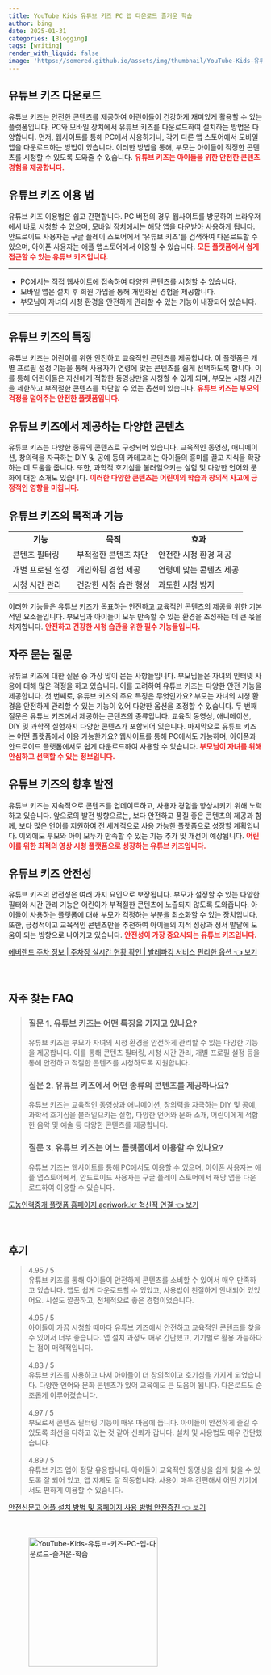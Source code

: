 ```yaml
---
title: YouTube Kids 유튜브 키즈 PC 앱 다운로드 즐거운 학습
author: bing
date: 2025-01-31
categories: [Blogging]
tags: [writing]
render_with_liquid: false
image: 'https://somered.github.io/assets/img/thumbnail/YouTube-Kids-유튜브-키즈-PC-앱-다운로드-즐거운-학습.webp'
---
```



<h2 id='유튜브_키즈_다운로드'>유튜브 키즈 다운로드</h2>

<p>유튜브 키즈는 안전한 콘텐츠를 제공하여 어린이들이 건강하게 재미있게 활용할 수 있는 플랫폼입니다. PC와 모바일 장치에서 유튜브 키즈를 다운로드하여 설치하는 방법은 다양합니다. 먼저, 웹사이트를 통해 PC에서 사용하거나, 각기 다른 앱 스토어에서 모바일 앱을 다운로드하는 방법이 있습니다. 이러한 방법을 통해, 부모는 아이들이 적정한 콘텐츠를 시청할 수 있도록 도와줄 수 있습니다. <b><span style="color: #ee2323;">유튜브 키즈는 아이들을 위한 안전한 콘텐츠 경험을 제공합니다.</span></b></p>

<h2 id='유튜브_키즈_이용_법'>유튜브 키즈 이용 법</h2>

<p>유튜브 키즈 이용법은 쉽고 간편합니다. PC 버전의 경우 웹사이트를 방문하여 브라우저에서 바로 시청할 수 있으며, 모바일 장치에서는 해당 앱을 다운받아 사용하게 됩니다. 안드로이드 사용자는 구글 플레이 스토어에서 '유튜브 키즈'를 검색하여 다운로드할 수 있으며, 아이폰 사용자는 애플 앱스토어에서 이용할 수 있습니다. <b><span style="color: #ee2323;">모든 플랫폼에서 쉽게 접근할 수 있는 유튜브 키즈입니다.</span></b></p>

<hr />

<ul>
    <li>PC에서는 직접 웹사이트에 접속하여 다양한 콘텐츠를 시청할 수 있습니다.</li>
    <li>모바일 앱은 설치 후 회원 가입을 통해 개인화된 경험을 제공합니다.</li>
    <li>부모님이 자녀의 시청 환경을 안전하게 관리할 수 있는 기능이 내장되어 있습니다.</li>
</ul>

<hr />

<h2 id='유튜브_키즈_특징'>유튜브 키즈의 특징</h2>

<p>유튜브 키즈는 어린이를 위한 안전하고 교육적인 콘텐츠를 제공합니다. 이 플랫폼은 개별 프로필 설정 기능을 통해 사용자가 연령에 맞는 콘텐츠를 쉽게 선택하도록 합니다. 이를 통해 어린이들은 자신에게 적합한 동영상만을 시청할 수 있게 되며, 부모는 시청 시간을 제한하고 부적절한 콘텐츠를 차단할 수 있는 옵션이 있습니다. <b><span style="color: #ee2323;">유튜브 키즈는 부모의 걱정을 덜어주는 안전한 플랫폼입니다.</span></b></p>

<h2 id='유튜브_키즈_다양한_콘텐츠'>유튜브 키즈에서 제공하는 다양한 콘텐츠</h2>

<p>유튜브 키즈는 다양한 종류의 콘텐츠로 구성되어 있습니다. 교육적인 동영상, 애니메이션, 창의력을 자극하는 DIY 및 공예 등의 카테고리는 아이들의 흥미를 끌고 지식을 확장하는 데 도움을 줍니다. 또한, 과학적 호기심을 불러일으키는 실험 및 다양한 언어와 문화에 대한 소개도 있습니다. <b><span style="color: #ee2323;">이러한 다양한 콘텐츠는 어린이의 학습과 창의적 사고에 긍정적인 영향을 미칩니다.</span></b></p>

<h2 id='유튜브_키즈_목적과_기능'>유튜브 키즈의 목적과 기능</h2>

<table>
    <tr>
        <td style="text-align: center; height: 17px;"><b>기능</b></td>
        <td style="text-align: center; height: 17px;"><b>목적</b></td>
        <td style="text-align: center; height: 17px;"><b>효과</b></td>
    </tr>
    <tr>
        <td>콘텐츠 필터링</td>
        <td>부적절한 콘텐츠 차단</td>
        <td>안전한 시청 환경 제공</td>
    </tr>
    <tr>
        <td>개별 프로필 설정</td>
        <td>개인화된 경험 제공</td>
        <td>연령에 맞는 콘텐츠 제공</td>
    </tr>
    <tr>
        <td>시청 시간 관리</td>
        <td>건강한 시청 습관 형성</td>
        <td>과도한 시청 방지</td>
    </tr>
</table>

<p>이러한 기능들은 유튜브 키즈가 목표하는 안전하고 교육적인 콘텐츠의 제공을 위한 기본적인 요소들입니다. 부모님과 아이들이 모두 만족할 수 있는 환경을 조성하는 데 큰 몫을 차지합니다. <b><span style="color: #ee2323;">안전하고 건강한 시청 습관을 위한 필수 기능들입니다.</span></b></p>

<h2 id='자주_묻는_질문'>자주 묻는 질문</h2>

<p>유튜브 키즈에 대한 질문 중 가장 많이 묻는 사항들입니다. 부모님들은 자녀의 인터넷 사용에 대해 많은 걱정을 하고 있습니다. 이를 고려하여 유튜브 키즈는 다양한 안전 기능을 제공합니다. 첫 번째로, 유튜브 키즈의 주요 특징은 무엇인가요? 부모는 자녀의 시청 환경을 안전하게 관리할 수 있는 기능이 있어 다양한 옵션을 조정할 수 있습니다. 두 번째 질문은 유튜브 키즈에서 제공하는 콘텐츠의 종류입니다. 교육적 동영상, 애니메이션, DIY 및 과학적 실험까지 다양한 콘텐츠가 포함되어 있습니다. 마지막으로 유튜브 키즈는 어떤 플랫폼에서 이용 가능한가요? 웹사이트를 통해 PC에서도 가능하며, 아이폰과 안드로이드 플랫폼에서도 쉽게 다운로드하여 사용할 수 있습니다. <b><span style="color: #ee2323;">부모님이 자녀를 위해 안심하고 선택할 수 있는 정보입니다.</span></b></p>

<h2 id='유튜브_키즈의_향후_발전'>유튜브 키즈의 향후 발전</h2>

<p>유튜브 키즈는 지속적으로 콘텐츠를 업데이트하고, 사용자 경험을 향상시키기 위해 노력하고 있습니다. 앞으로의 발전 방향으로는, 보다 안전하고 품질 좋은 콘텐츠의 제공과 함께, 보다 많은 언어를 지원하여 전 세계적으로 사용 가능한 플랫폼으로 성장할 계획입니다. 이외에도 부모와 아이 모두가 만족할 수 있는 기능 추가 및 개선이 예상됩니다. <b><span style="color: #ee2323;">어린이를 위한 최적의 영상 시청 플랫폼으로 성장하는 유튜브 키즈입니다.</span></b></p>

<h2 id='유튜브_키즈_안전성'>유튜브 키즈 안전성</h2>

<p>유튜브 키즈의 안전성은 여러 가지 요인으로 보장됩니다. 부모가 설정할 수 있는 다양한 필터와 시간 관리 기능은 어린이가 부적절한 콘텐츠에 노출되지 않도록 도와줍니다. 아이들이 사용하는 플랫폼에 대해 부모가 걱정하는 부분을 최소화할 수 있는 장치입니다. 또한, 긍정적이고 교육적인 콘텐츠만을 추천하여 아이들의 지적 성장과 정서 발달에 도움이 되는 방향으로 나아가고 있습니다. <b><span style="color: #ee2323;">안전성이 가장 중요시되는 유튜브 키즈입니다.</span></b></p>


<p><a class="click-button" title="에버랜드 주차 정보 | 주차장 실시간 현황 확인 | 발레파킹 서비스 편리한 옵션" href="https://somered.github.io/posts/%EC%97%90%EB%B2%84%EB%9E%9C%EB%93%9C-%EC%A3%BC%EC%B0%A8-%EC%A0%95%EB%B3%B4-%EC%A3%BC%EC%B0%A8%EC%9E%A5-%EC%8B%A4%EC%8B%9C%EA%B0%84-%ED%98%84%ED%99%A9-%ED%99%95%EC%9D%B8-%EB%B0%9C%EB%A0%88%ED%8C%8C%ED%82%B9-%EC%84%9C%EB%B9%84%EC%8A%A4-%ED%8E%B8%EB%A6%AC%ED%95%9C-%EC%98%B5%EC%85%98/" rel="dofollow">에버랜드 주차 정보 | 주차장 실시간 현황 확인 | 발레파킹 서비스 편리한 옵션 👈 보기</a></p><br>
<h2 id='자주_찾는_FAQ'>자주 찾는 FAQ</h2>
<div itemscope="" itemtype="https://schema.org/FAQPage"> 
<blockquote> 
<div itemscope="" itemprop="mainEntity" itemtype="https://schema.org/Question"> 
<h3 itemprop="name">질문 1. 유튜브 키즈는 어떤 특징을 가지고 있나요?</h3> 
<div itemscope="" itemprop="acceptedAnswer" itemtype="https://schema.org/Answer"> 
<span itemprop="text"> 
<p>유튜브 키즈는 부모가 자녀의 시청 환경을 안전하게 관리할 수 있는 다양한 기능을 제공합니다. 이를 통해 콘텐츠 필터링, 시청 시간 관리, 개별 프로필 설정 등을 통해 안전하고 적절한 콘텐츠를 시청하도록 지원합니다.</p> 
</span> 
</div> 
</div> 

<div itemscope="" itemprop="mainEntity" itemtype="https://schema.org/Question"> 
<h3 itemprop="name">질문 2. 유튜브 키즈에서 어떤 종류의 콘텐츠를 제공하나요?</h3> 
<div itemscope="" itemprop="acceptedAnswer" itemtype="https://schema.org/Answer"> 
<span itemprop="text"> 
<p>유튜브 키즈는 교육적인 동영상과 애니메이션, 창의력을 자극하는 DIY 및 공예, 과학적 호기심을 불러일으키는 실험, 다양한 언어와 문화 소개, 어린이에게 적합한 음악 및 예술 등 다양한 콘텐츠를 제공합니다.</p> 
</span> 
</div> 
</div> 

<div itemscope="" itemprop="mainEntity" itemtype="https://schema.org/Question"> 
<h3 itemprop="name">질문 3. 유튜브 키즈는 어느 플랫폼에서 이용할 수 있나요?</h3> 
<div itemscope="" itemprop="acceptedAnswer" itemtype="https://schema.org/Answer"> 
<span itemprop="text"> 
<p>유튜브 키즈는 웹사이트를 통해 PC에서도 이용할 수 있으며, 아이폰 사용자는 애플 앱스토어에서, 안드로이드 사용자는 구글 플레이 스토어에서 해당 앱을 다운로드하여 이용할 수 있습니다.</p> 
</span> 
</div> 
</div> 
</blockquote> 
</div>
<p><a class="click-button" title="도농인력중개 플랫폼 홈페이지 agriwork.kr 혁신적 연결" href="https://somered.github.io/posts/%EB%8F%84%EB%86%8D%EC%9D%B8%EB%A0%A5%EC%A4%91%EA%B0%9C-%ED%94%8C%EB%9E%AB%ED%8F%BC-%ED%99%88%ED%8E%98%EC%9D%B4%EC%A7%80-agriwork.kr-%ED%98%81%EC%8B%A0%EC%A0%81-%EC%97%B0%EA%B2%B0/" rel="dofollow">도농인력중개 플랫폼 홈페이지 agriwork.kr 혁신적 연결 👈 보기</a></p><br>
<h2 id='후기'>후기</h2>
<div itemscope itemtype="https://schema.org/Product">
  <blockquote>
  <div itemprop="review" itemscope itemtype="https://schema.org/Review">
      <div itemprop="reviewRating" itemscope itemtype="https://schema.org/Rating"> <span itemprop="ratingValue">4.95</span> / <span itemprop="bestRating">5</span> </div>
      <span itemprop="reviewBody">유튜브 키즈를 통해 아이들이 안전하게 콘텐츠를 소비할 수 있어서 매우 만족하고 있습니다. 앱도 쉽게 다운로드할 수 있었고, 사용법이 친절하게 안내되어 있었어요. 시설도 깔끔하고, 전체적으로 좋은 경험이었습니다.</span>
  </div>
  <br>
  <div itemprop="review" itemscope itemtype="https://schema.org/Review">
      <div itemprop="reviewRating" itemscope itemtype="https://schema.org/Rating"> <span itemprop="ratingValue">4.95</span> / <span itemprop="bestRating">5</span> </div>
      <span itemprop="reviewBody">아이들이 가끔 시청할 때마다 유튜브 키즈에서 안전하고 교육적인 콘텐츠를 찾을 수 있어서 너무 좋습니다. 앱 설치 과정도 매우 간단했고, 기기별로 활용 가능하다는 점이 매력적입니다.</span>
  </div>
  <br>
  <div itemprop="review" itemscope itemtype="https://schema.org/Review">
      <div itemprop="reviewRating" itemscope itemtype="https://schema.org/Rating"> <span itemprop="ratingValue">4.83</span> / <span itemprop="bestRating">5</span> </div>
      <span itemprop="reviewBody">유튜브 키즈를 사용하고 나서 아이들이 더 창의적이고 호기심을 가지게 되었습니다. 다양한 언어와 문화 콘텐츠가 있어 교육에도 큰 도움이 됩니다. 다운로드도 순조롭게 이루어졌습니다.</span>
  </div>
  <br>
  <div itemprop="review" itemscope itemtype="https://schema.org/Review">
      <div itemprop="reviewRating" itemscope itemtype="https://schema.org/Rating"> <span itemprop="ratingValue">4.97</span> / <span itemprop="bestRating">5</span> </div>
      <span itemprop="reviewBody">부모로서 콘텐츠 필터링 기능이 매우 마음에 듭니다. 아이들이 안전하게 즐길 수 있도록 최선을 다하고 있는 것 같아 신뢰가 갑니다. 설치 및 사용법도 매우 간단했습니다.</span>
  </div>
  <br>
  <div itemprop="review" itemscope itemtype="https://schema.org/Review">
      <div itemprop="reviewRating" itemscope itemtype="https://schema.org/Rating"> <span itemprop="ratingValue">4.89</span> / <span itemprop="bestRating">5</span> </div>
      <span itemprop="reviewBody">유튜브 키즈 앱이 정말 유용합니다. 아이들이 교육적인 동영상을 쉽게 찾을 수 있도록 잘 되어 있고, 앱 자체도 잘 작동합니다. 사용이 매우 간편해서 어떤 기기에서도 편하게 이용할 수 있습니다.</span>
  </div>
  </blockquote>
</div>
<p><a class="click-button" title="안전신문고 어플 설치 방법 및 홈페이지 사용 방법 안전증진" href="https://somered.github.io/posts/%EC%95%88%EC%A0%84%EC%8B%A0%EB%AC%B8%EA%B3%A0-%EC%96%B4%ED%94%8C-%EC%84%A4%EC%B9%98-%EB%B0%A9%EB%B2%95-%EB%B0%8F-%ED%99%88%ED%8E%98%EC%9D%B4%EC%A7%80-%EC%82%AC%EC%9A%A9-%EB%B0%A9%EB%B2%95-%EC%95%88%EC%A0%84%EC%A6%9D%EC%A7%84/" rel="dofollow">안전신문고 어플 설치 방법 및 홈페이지 사용 방법 안전증진 👈 보기</a></p><br>
<figure class="image"><img src="https://somered.github.io/assets/img/thumbnail/YouTube-Kids-유튜브-키즈-PC-앱-다운로드-즐거운-학습.webp" alt="YouTube-Kids-유튜브-키즈-PC-앱-다운로드-즐거운-학습" width="256" height="256"></figure>